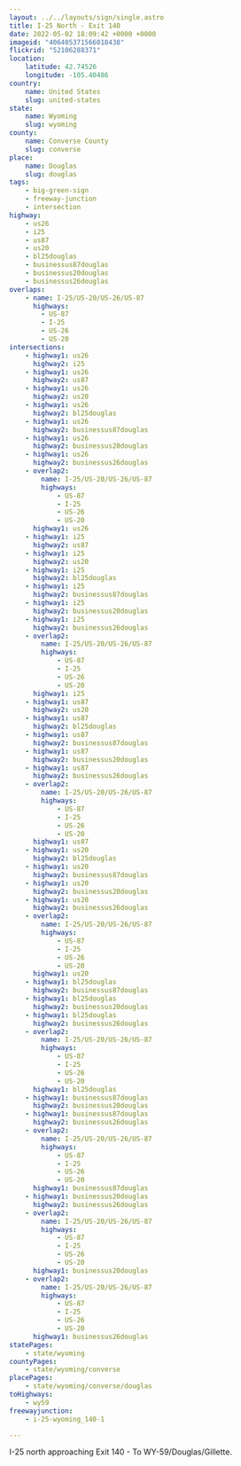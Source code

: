 ```yaml
---
layout: ../../layouts/sign/single.astro
title: I-25 North - Exit 140
date: 2022-05-02 18:09:42 +0000 +0000
imageid: "406405371566018438"
flickrid: "52106288371"
location:
    latitude: 42.74526
    longitude: -105.40486
country:
    name: United States
    slug: united-states
state:
    name: Wyoming
    slug: wyoming
county:
    name: Converse County
    slug: converse
place:
    name: Douglas
    slug: douglas
tags:
    - big-green-sign
    - freeway-junction
    - intersection
highway:
    - us26
    - i25
    - us87
    - us20
    - bl25douglas
    - businessus87douglas
    - businessus20douglas
    - businessus26douglas
overlaps:
    - name: I-25/US-20/US-26/US-87
      highways:
        - US-87
        - I-25
        - US-26
        - US-20
intersections:
    - highway1: us26
      highway2: i25
    - highway1: us26
      highway2: us87
    - highway1: us26
      highway2: us20
    - highway1: us26
      highway2: bl25douglas
    - highway1: us26
      highway2: businessus87douglas
    - highway1: us26
      highway2: businessus20douglas
    - highway1: us26
      highway2: businessus26douglas
    - overlap2:
        name: I-25/US-20/US-26/US-87
        highways:
            - US-87
            - I-25
            - US-26
            - US-20
      highway1: us26
    - highway1: i25
      highway2: us87
    - highway1: i25
      highway2: us20
    - highway1: i25
      highway2: bl25douglas
    - highway1: i25
      highway2: businessus87douglas
    - highway1: i25
      highway2: businessus20douglas
    - highway1: i25
      highway2: businessus26douglas
    - overlap2:
        name: I-25/US-20/US-26/US-87
        highways:
            - US-87
            - I-25
            - US-26
            - US-20
      highway1: i25
    - highway1: us87
      highway2: us20
    - highway1: us87
      highway2: bl25douglas
    - highway1: us87
      highway2: businessus87douglas
    - highway1: us87
      highway2: businessus20douglas
    - highway1: us87
      highway2: businessus26douglas
    - overlap2:
        name: I-25/US-20/US-26/US-87
        highways:
            - US-87
            - I-25
            - US-26
            - US-20
      highway1: us87
    - highway1: us20
      highway2: bl25douglas
    - highway1: us20
      highway2: businessus87douglas
    - highway1: us20
      highway2: businessus20douglas
    - highway1: us20
      highway2: businessus26douglas
    - overlap2:
        name: I-25/US-20/US-26/US-87
        highways:
            - US-87
            - I-25
            - US-26
            - US-20
      highway1: us20
    - highway1: bl25douglas
      highway2: businessus87douglas
    - highway1: bl25douglas
      highway2: businessus20douglas
    - highway1: bl25douglas
      highway2: businessus26douglas
    - overlap2:
        name: I-25/US-20/US-26/US-87
        highways:
            - US-87
            - I-25
            - US-26
            - US-20
      highway1: bl25douglas
    - highway1: businessus87douglas
      highway2: businessus20douglas
    - highway1: businessus87douglas
      highway2: businessus26douglas
    - overlap2:
        name: I-25/US-20/US-26/US-87
        highways:
            - US-87
            - I-25
            - US-26
            - US-20
      highway1: businessus87douglas
    - highway1: businessus20douglas
      highway2: businessus26douglas
    - overlap2:
        name: I-25/US-20/US-26/US-87
        highways:
            - US-87
            - I-25
            - US-26
            - US-20
      highway1: businessus20douglas
    - overlap2:
        name: I-25/US-20/US-26/US-87
        highways:
            - US-87
            - I-25
            - US-26
            - US-20
      highway1: businessus26douglas
statePages:
    - state/wyoming
countyPages:
    - state/wyoming/converse
placePages:
    - state/wyoming/converse/douglas
toHighways:
    - wy59
freewayjunction:
    - i-25-wyoming_140-1

---
```

I-25 north approaching Exit 140 - To WY-59/Douglas/Gillette.